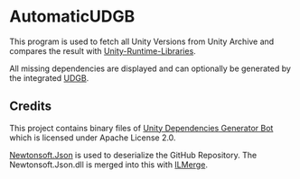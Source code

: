 # AutomaticUDGB

This program is used to fetch all Unity Versions from Unity Archive and compares the result with [Unity-Runtime-Libraries](https://github.com/LavaGang/Unity-Runtime-Libraries).

All missing dependencies are displayed and can optionally be generated by the integrated [UDGB](https://github.com/LavaGang/UDGB).

## Credits

This project contains binary files of [Unity Dependencies Generator Bot](https://github.com/LavaGang/UDGB) which is licensed under Apache License 2.0.

[Newtonsoft.Json](https://github.com/JamesNK/Newtonsoft.Json) is used to deserialize the GitHub Repository. The Newtonsoft.Json.dll is merged into this with [ILMerge](https://github.com/dotnet/ILMerge).
